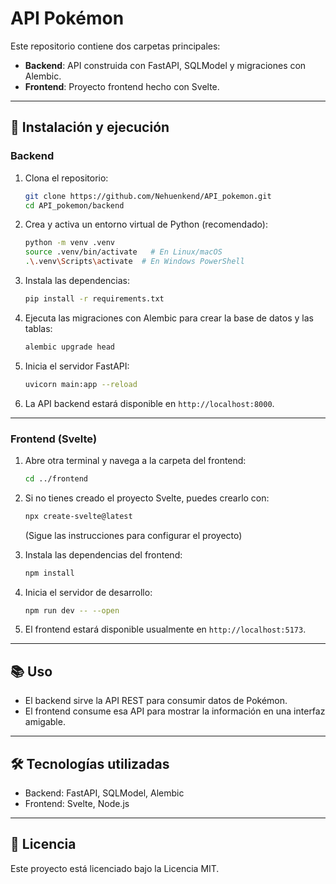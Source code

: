 # API Pokémon

Este repositorio contiene dos carpetas principales:

- **Backend**: API construida con FastAPI, SQLModel y migraciones con Alembic.  
- **Frontend**: Proyecto frontend hecho con Svelte.

---

## 🚀 Instalación y ejecución

### Backend

1. Clona el repositorio:

   ```bash
   git clone https://github.com/Nehuenkend/API_pokemon.git
   cd API_pokemon/backend
   ```

2. Crea y activa un entorno virtual de Python (recomendado):

   ```bash
   python -m venv .venv
   source .venv/bin/activate   # En Linux/macOS
   .\.venv\Scripts\activate  # En Windows PowerShell
   ```

3. Instala las dependencias:

   ```bash
   pip install -r requirements.txt
   ```

4. Ejecuta las migraciones con Alembic para crear la base de datos y las tablas:

   ```bash
   alembic upgrade head
   ```

5. Inicia el servidor FastAPI:

   ```bash
   uvicorn main:app --reload
   ```

6. La API backend estará disponible en `http://localhost:8000`.

---

### Frontend (Svelte)

1. Abre otra terminal y navega a la carpeta del frontend:

   ```bash
   cd ../frontend
   ```

2. Si no tienes creado el proyecto Svelte, puedes crearlo con:

   ```bash
   npx create-svelte@latest
   ```

   (Sigue las instrucciones para configurar el proyecto)

3. Instala las dependencias del frontend:

   ```bash
   npm install
   ```

4. Inicia el servidor de desarrollo:

   ```bash
   npm run dev -- --open
   ```

5. El frontend estará disponible usualmente en `http://localhost:5173`.

---

## 📚 Uso

- El backend sirve la API REST para consumir datos de Pokémon.  
- El frontend consume esa API para mostrar la información en una interfaz amigable.

---

## 🛠️ Tecnologías utilizadas

- Backend: FastAPI, SQLModel, Alembic  
- Frontend: Svelte, Node.js

---

## 📄 Licencia

Este proyecto está licenciado bajo la Licencia MIT.


